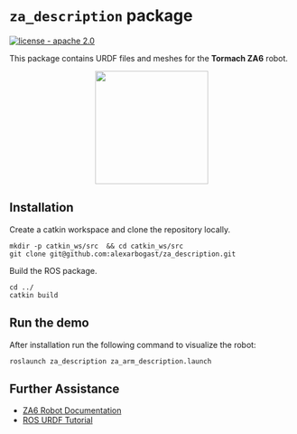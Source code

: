 # `za_description` package

[![license - apache 2.0](https://img.shields.io/:license-Apache%202.0-yellowgreen.svg)](https://opensource.org/licenses/Apache-2.0)

This package contains URDF files and meshes for the **Tormach ZA6** robot.

<p align="center">
  <img src=https://github.com/user-attachments/assets/3374a09c-8da8-4547-b49b-d1576fb6c3ab width=200/>
</p>

## Installation

Create a catkin workspace and clone the repository locally.

```shell
mkdir -p catkin_ws/src  && cd catkin_ws/src
git clone git@github.com:alexarbogast/za_description.git
```

Build the ROS package.

```shell
cd ../
catkin build
```

## Run the demo

After installation run the following command to visualize the robot:

```shell
roslaunch za_description za_arm_description.launch
```

## Further Assistance

- [ZA6 Robot Documentation](https://tormach.atlassian.net/wiki/spaces/ROBO/overview?homepageId=2822144301)
- [ROS URDF Tutorial](https://wiki.ros.org/urdf/Tutorials)
